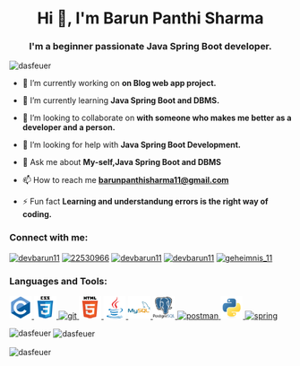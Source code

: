 <h1 align="center">Hi 👋, I'm Barun Panthi Sharma</h1>
<h3 align="center">I'm a beginner passionate Java Spring Boot developer.</h3>

<p align="left"> <img src="https://komarev.com/ghpvc/?username=dasfeuer&label=Profile%20views&color=0e75b6&style=flat" alt="dasfeuer" /> </p>

- 🔭 I’m currently working on **on Blog web app project.**

- 🌱 I’m currently learning **Java Spring Boot and DBMS.**

- 👯 I’m looking to collaborate on **with someone who makes me better as a developer and a person.**

- 🤝 I’m looking for help with **Java Spring Boot Development.**

- 💬 Ask me about **My-self,Java Spring Boot and DBMS**

- 📫 How to reach me **barunpanthisharma11@gmail.com**

- ⚡ Fun fact **Learning and understandung errors is the right way of coding.**

<h3 align="left">Connect with me:</h3>
<p align="left">
<a href="https://linkedin.com/in/devbarun11" target="blank"><img align="center" src="https://raw.githubusercontent.com/rahuldkjain/github-profile-readme-generator/master/src/images/icons/Social/linked-in-alt.svg" alt="devbarun11" height="30" width="40" /></a>
<a href="https://stackoverflow.com/users/22530966" target="blank"><img align="center" src="https://raw.githubusercontent.com/rahuldkjain/github-profile-readme-generator/master/src/images/icons/Social/stack-overflow.svg" alt="22530966" height="30" width="40" /></a>
<a href="https://fb.com/devbarun11" target="blank"><img align="center" src="https://raw.githubusercontent.com/rahuldkjain/github-profile-readme-generator/master/src/images/icons/Social/facebook.svg" alt="devbarun11" height="30" width="40" /></a>
<a href="https://instagram.com/devbarun11" target="blank"><img align="center" src="https://raw.githubusercontent.com/rahuldkjain/github-profile-readme-generator/master/src/images/icons/Social/instagram.svg" alt="devbarun11" height="30" width="40" /></a>
<a href="https://discord.gg/geheimnis_11" target="blank"><img align="center" src="https://raw.githubusercontent.com/rahuldkjain/github-profile-readme-generator/master/src/images/icons/Social/discord.svg" alt="geheimnis_11" height="30" width="40" /></a>
</p>

<h3 align="left">Languages and Tools:</h3>
<p align="left"> <a href="https://www.cprogramming.com/" target="_blank" rel="noreferrer"> <img src="https://raw.githubusercontent.com/devicons/devicon/master/icons/c/c-original.svg" alt="c" width="40" height="40"/> </a> <a href="https://www.w3schools.com/css/" target="_blank" rel="noreferrer"> <img src="https://raw.githubusercontent.com/devicons/devicon/master/icons/css3/css3-original-wordmark.svg" alt="css3" width="40" height="40"/> </a> <a href="https://git-scm.com/" target="_blank" rel="noreferrer"> <img src="https://www.vectorlogo.zone/logos/git-scm/git-scm-icon.svg" alt="git" width="40" height="40"/> </a> <a href="https://www.w3.org/html/" target="_blank" rel="noreferrer"> <img src="https://raw.githubusercontent.com/devicons/devicon/master/icons/html5/html5-original-wordmark.svg" alt="html5" width="40" height="40"/> </a> <a href="https://www.java.com" target="_blank" rel="noreferrer"> <img src="https://raw.githubusercontent.com/devicons/devicon/master/icons/java/java-original.svg" alt="java" width="40" height="40"/> </a> <a href="https://www.mysql.com/" target="_blank" rel="noreferrer"> <img src="https://raw.githubusercontent.com/devicons/devicon/master/icons/mysql/mysql-original-wordmark.svg" alt="mysql" width="40" height="40"/> </a> <a href="https://www.postgresql.org" target="_blank" rel="noreferrer"> <img src="https://raw.githubusercontent.com/devicons/devicon/master/icons/postgresql/postgresql-original-wordmark.svg" alt="postgresql" width="40" height="40"/> </a> <a href="https://postman.com" target="_blank" rel="noreferrer"> <img src="https://www.vectorlogo.zone/logos/getpostman/getpostman-icon.svg" alt="postman" width="40" height="40"/> </a> <a href="https://www.python.org" target="_blank" rel="noreferrer"> <img src="https://raw.githubusercontent.com/devicons/devicon/master/icons/python/python-original.svg" alt="python" width="40" height="40"/> </a> <a href="https://spring.io/" target="_blank" rel="noreferrer"> <img src="https://www.vectorlogo.zone/logos/springio/springio-icon.svg" alt="spring" width="40" height="40"/> </a> </p>

<p><img align="left" src="https://github-readme-stats.vercel.app/api/top-langs?username=dasfeuer&show_icons=true&locale=en&layout=compact" alt="dasfeuer" /></p>

<p>&nbsp;<img align="center" src="https://github-readme-stats.vercel.app/api?username=dasfeuer&show_icons=true&locale=en" alt="dasfeuer" /></p>

<p><img align="center" src="https://github-readme-streak-stats.herokuapp.com/?user=dasfeuer&" alt="dasfeuer" /></p>
